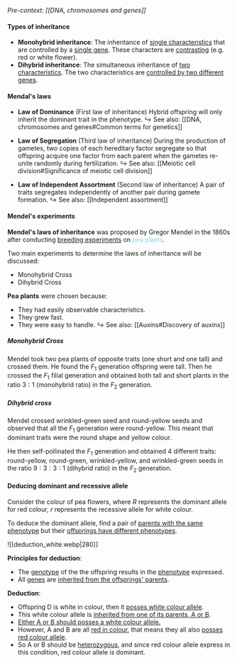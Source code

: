 *Pre-context: [[DNA, chromosomes and genes]]*

#### Types of inheritance
- **Monohybrid inheritance**: The inheritance of <u>single characteristics</u> that are controlled by a <u>single gene</u>. These characters are <u>contrasting</u> (e.g. red or white flower).
- **Dihybrid inheritance**: The simultaneous inheritance of <u>two characteristics</u>. The two characteristics are <u>controlled by two different genes</u>.

#### Mendal's laws
- **Law of Dominance** (First law of inheritance)
  Hybrid offspring will only inherit the dominant trait in the phenotype.
  ↪️ See also: [[DNA, chromosomes and genes#Common terms for genetics]]

- **Law of Segregation** (Third law of inheritance)
  During the production of gametes, two copies of each hereditary factor segregate so that offspring acquire one factor from each parent when the gametes re-unite randomly during fertilization.
  ↪️ See also: [[Meiotic cell division#Significance of meiotic cell division]]

- **Law of Independent Assortment** (Second law of inheritance)
  A pair of traits segregates independently of another pair during gamete formation.
  ↪️ See also: [[Independent assortment]]

#### Mendel's experiments
**Mendel's laws of inheritance** was proposed by Gregor Mendel in the 1860s after conducting <u>breeding experiments</u> on <span style="color: skyblue">pea plants</span>.

Two main experiments to determine the laws of inheritance will be discussed:
- Monohybrid Cross
- Dihybrid Cross

**Pea plants** were chosen because:
- They had easily observable characteristics.
- They grew fast.
- They were easy to handle.
↪️ See also: [[Auxins#Discovery of auxins]]

##### Monohybrid Cross
Mendel took two pea plants of opposite traits (one short and one tall) and crossed them. He found the $F_1$ generation offspring were tall. Then he crossed the $F_1$ filial generation and obtained both tall and short plants in the ratio $3:1$ (monohybrid ratio) in the $F_2$ generation.

##### Dihybrid cross
Mendel crossed wrinkled-green seed and round-yellow seeds and observed that all the $F_1$ generation were round-yellow. This meant that dominant traits were the round shape and yellow colour.

He then self-pollinated the $F_1$ generation and obtained 4 different traits: round-yellow, round-green, wrinkled-yellow, and wrinkled-green seeds in the ratio $9:3:3:1$ (dihybrid ratio) in the $F_2$ generation.

#### Deducing dominant and recessive allele
Consider the colour of pea flowers, where $R$ represents the dominant allele for red colour, $r$ represents the recessive allele for white colour.

To deduce the dominant allele, find a pair of <u>parents with the same phenotype</u> but their <u>offsprings have different phenotypes</u>.

![[deduction_white.webp|280]]

**Principles for deduction**:
- The <u>genotype</u> of the the offspring results in the <u>phenotype</u> expressed.
- All <u>genes</u> are <u>inherited from the offsprings' parents</u>.

**Deduction**:
- Offspring D is white in colour, then it <u>posses white colour allele</u>.
- This white colour allele is <u>inherited from one of its parents, A or B</u>.
- <u>Either A or B should posses a white colour allele.</u>
- However, A and B are all <u>red in colour</u>, that means they all also <u>posses red colour allele</u>.
- So A or B should be <u>heterozygous</u>, and since red colour allele express in this condition, red colour allele is dominant.

